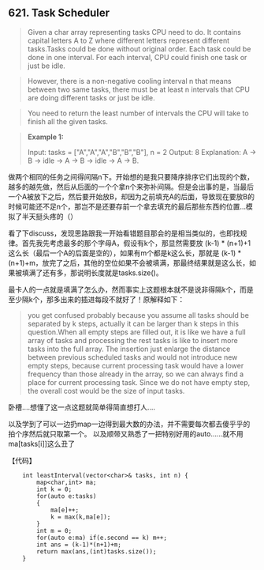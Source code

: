 ## 621. Task Scheduler

> Given a char array representing tasks CPU need to do. It contains capital letters A to Z where different letters represent different tasks.Tasks could be done without original order. Each task could be done in one interval. For each interval, CPU could finish one task or just be idle.

>However, there is a non-negative cooling interval n that means between two same tasks, there must be at least n intervals that CPU are doing different tasks or just be idle.

>You need to return the least number of intervals the CPU will take to finish all the given tasks.

>**Example 1:**
>
>Input: tasks = ["A","A","A","B","B","B"], n = 2
>Output: 8
>Explanation: A -> B -> idle -> A -> B -> idle -> A -> B.

做两个相同的任务之间得间隔n下。开始想的是我只要降序排序它们出现的个数，越多的越先做，然后从后面的一个个拿n个来弥补间隔。但是会出事的是，当最后一个A被放下之后，然后要开始放B，却因为之前填充A的后面，导致现在要放B的时候可能还不足n个，那岂不是还要存前一个拿去填充的最后那些东西的位置...模拟了半天挺头疼的（）

看了下discuss，发现思路跟我一开始看错题目那会的是相当类似的，也即找规律。首先我先考虑最多的那个字母A，假设有k个，那显然需要放 (k-1) * (n+1)+1 这么长（最后一个A的后面是空的），如果有m个都是k这么长，那就是 (k-1) * (n+1)+m，放完了之后，其他的空位如果不会被填满，那最终结果就是这么长，如果被填满了还有多，那说明长度就是tasks.size()。

最卡人的一点就是填满了怎么办，然而事实上这题根本就不是说非得隔k个，而是至少隔k个，那多出来的插进每段不就好了！原解释如下：
>    you get confused probably because you assume all tasks should be separated by k steps, actually it can be larger than k steps in this question.When all empty steps are filled out, it is like we have a full array of tasks and processing the rest tasks is like to insert more tasks into the full array. The insertion just enlarge the distance between previous scheduled tasks and would not introduce new empty steps, because current processing task would have a lower frequency than those already in the array, so we can always find a place for current processing task. Since we do not have empty step, the overall cost would be the size of input tasks.

卧槽....想懂了这一点这题就简单得简直想打人....

以及学到了可以一边扔map一边得到最大数的办法，并不需要每次都去傻乎乎的拍个序然后就只取第一个。
以及顺带又熟悉了一把特别好用的auto……就不用ma[tasks[i]]这么丑了

【代码】
```
    int leastInterval(vector<char>& tasks, int n) {
    	map<char,int> ma;
    	int k = 0;
		for(auto e:tasks)
		{
			ma[e]++;
			k = max(k,ma[e]);
		} 
		int m = 0;
		for(auto e:ma) if(e.second == k) m++;
		int ans = (k-1)*(n+1)+m;
		return max(ans,(int)tasks.size());
    }
```
